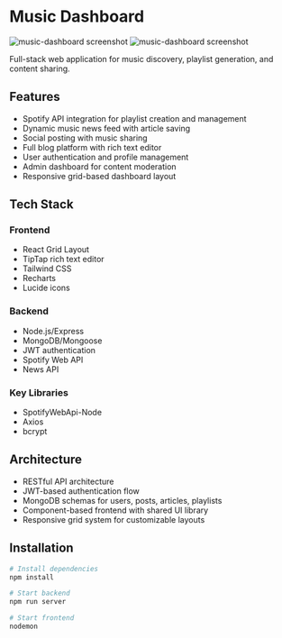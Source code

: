 # Music Dashboard

![music-dashboard screenshot](https://i.imgur.com/KPvvfDP.png)
![music-dashboard screenshot](https://imgur.com/a/pNYYxK4.png)

Full-stack web application for music discovery, playlist generation, and content sharing.

## Features
- Spotify API integration for playlist creation and management
- Dynamic music news feed with article saving
- Social posting with music sharing
- Full blog platform with rich text editor
- User authentication and profile management
- Admin dashboard for content moderation
- Responsive grid-based dashboard layout

## Tech Stack
### Frontend
- React Grid Layout
- TipTap rich text editor
- Tailwind CSS
- Recharts
- Lucide icons

### Backend
- Node.js/Express
- MongoDB/Mongoose
- JWT authentication
- Spotify Web API
- News API

### Key Libraries
- SpotifyWebApi-Node
- Axios
- bcrypt

## Architecture
- RESTful API architecture
- JWT-based authentication flow
- MongoDB schemas for users, posts, articles, playlists
- Component-based frontend with shared UI library
- Responsive grid system for customizable layouts

## Installation
```bash
# Install dependencies
npm install

# Start backend
npm run server

# Start frontend
nodemon
